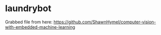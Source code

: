 # laundrybot

Grabbed file from here:
https://github.com/ShawnHymel/computer-vision-with-embedded-machine-learning
